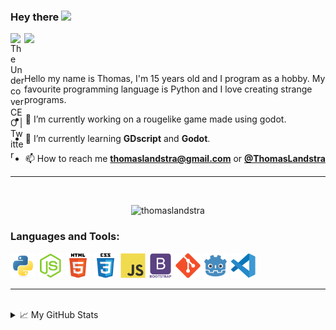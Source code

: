 ### Hey there <img src="https://media.giphy.com/media/hvRJCLFzcasrR4ia7z/giphy.gif" width="25px"/>
<a href="https://twitter.com/ThomasTheCEO"/>
  <img align="left" alt="The Undercover CEO | Twitter" width="22px" src="https://raw.githubusercontent.com/peterthehan/peterthehan/master/assets/twitter.svg"/>
</a>

![](https://visitor-badge.glitch.me/badge?page_id=theundercoverceo.theundercoverceo)

<br/>

Hello my name is Thomas, I'm 15 years old and I program as a hobby. My favourite programming language is Python and I love creating strange programs.

- 🔭 I’m currently working on a rougelike game made using godot.

- 🌱 I’m currently learning **GDscript** and **Godot**.

- 📫 How to reach me **thomaslandstra@gmail.com** or [**@ThomasLandstra**](https://twitter.com/thomastheceo)

---

<br/>


<p align="center"><img src="https://github-profile-trophy-ten.vercel.app/?username=thomaslandstra&theme=onedark" alt="thomaslandstra" /></p>

<h3 align="left">Languages and Tools:</h3>
<a href="https://www.python.org" target="_blank"><img src="https://raw.githubusercontent.com/devicons/devicon/master/icons/python/python-original.svg" alt="python" width="40" height="40" /></a>
<a href="https://nodejs.org/en/" target="_blank"><img src="https://raw.githubusercontent.com/devicons/devicon/master/icons/nodejs/nodejs-plain.svg" alt="node.js" width="40" height="40" /></a>
<a href="https://www.w3.org/html/" target="_blank"><img src="https://raw.githubusercontent.com/devicons/devicon/master/icons/html5/html5-original-wordmark.svg" alt="html5" width="40" height="40" /></a>
<a href="https://www.w3schools.com/css/" target="_blank"><img src="https://raw.githubusercontent.com/devicons/devicon/master/icons/css3/css3-original-wordmark.svg" alt="css3" width="40" height="40" /></a>
<a href="https://developer.mozilla.org/en-US/docs/Web/JavaScript" target="_blank"><img src="https://raw.githubusercontent.com/devicons/devicon/master/icons/javascript/javascript-original.svg" alt="javascript" width="40" height="40" /></a>
<a href="https://getbootstrap.com" target="_blank"><img src="https://raw.githubusercontent.com/devicons/devicon/master/icons/bootstrap/bootstrap-plain-wordmark.svg" alt="bootstrap" width="40" height="40" /></a>
<a href="https://git-scm.com/" target="_blank"><img src="https://raw.githubusercontent.com/devicons/devicon/master/icons/git/git-original.svg" alt="git" width="40" height="40" /></a>
<a href="https://godotengine.org/" target="_blank"><img src="https://raw.githubusercontent.com/devicons/devicon/master/icons/godot/godot-original.svg" alt="godot" width="40" height="40" /></a>
<a href="https://code.visualstudio.com//" target="_blank"><img src="https://raw.githubusercontent.com/devicons/devicon/master/icons/vscode/vscode-original.svg" alt="vscode" width="40" height="40" /></a>
<br/>

---

<br>

<details>
  <summary>📈 My GitHub Stats</summary>
  
  <br>
  
  <p align="center"> <img src="https://github-readme-stats-nine-bay.vercel.app/api?username=ThomasLandstra&show_icons=true&theme=great-gatsby" alt="thomaslandstra"/> <img src="https://undercover-readme-streak-stats.herokuapp.com/?user=thomaslandstra&theme=great-gatsby" alt="thomaslandstra"/></p>
  <p align="center"> <img src="https://github.com/thomaslandstra/thomaslandstra/blob/main/github-metrics.svg" alt="metrics"/>
</details>
                                                                                                                           
